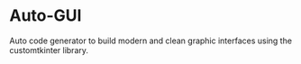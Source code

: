 # Auto-GUI
Auto code generator to build modern and clean graphic interfaces using the customtkinter library.
